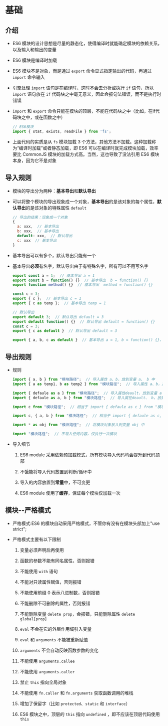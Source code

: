 # 基础

## 介绍

+ ES6 模块的设计思想是尽量的静态化，使得编译时就能确定模块的依赖关系，以及输入和输出的变量

+ ES6 模块是编译时加载

+ ES6 模块不是对象，而是通过 `export` 命令显式指定输出的代码，再通过 `import` 命令输入

+ 引擎处理 `import` 语句是在编译时，这时不会去分析或执行 `if` 语句，所以`import` 语句放在 `if` 代码块之中毫无意义，因此会报句法错误，而不是执行时错误

+ `import` 和 `export` 命令只能在模块的顶层，不能在代码块之中（比如，在if代码块之中，或在函数之中）

    ```js
    // ES6模块
    import { stat, exists, readFile } from 'fs';
    ```

+ 上面代码的实质是从 `fs` 模块加载 3 个方法，其他方法不加载。这种加载称为“编译时加载”或者静态加载，即 ES6 可以在编译时就完成模块加载，效率要比 CommonJS 模块的加载方式高。当然，这也导致了没法引用 ES6 模块本身，因为它不是对象

## 导入规则

+ 模块的导出分为两种：**基本导出**和**默认导出**

+ 可以将整个模块的导出现象成一个对象，**基本导出**的是该对象的每个属性，**默认导出**的是该对象的特殊属性 `default`

    ```js
    // 导出的结果：现象成一个对象
    {
      a: xxx,  // 基本导出
      b: xxx,  // 基本导出
      default: xxx,  // 默认导出
      c: xxx  // 基本导出
    }
    ```

+ 基本导出可以有多个，默认导出只能有一个

+ 基本导出**必须**有名字，默认导出由于有特殊名字，所有可以不用写名字

    ```js
    export const a = 1;  // 基本导出 a = 1
    export const b = function() {}  // 基本导出  b = function() {}
    export function method() {}  // 基本导出  method = function() {}

    const c = 3;
    export { c };  // 基本导出 c = 1
    export { c as temp };  // 基本导出 temp = 1

    // 默认导出
    export default 3;  // 默认导出 default = 3
    export default function() {}  // 默认导出 default = function() {}
    const c = 3;
    export { c as default }  // 默认导出 default = 3

    export { a, b, c as default }  // 基本导出 a = 1, b = function() {}， 默认导出 default = 3
    ```

## 导出规则

+ 规则

    ```js
    import { a, b } from "模块路径";  // 导入属性 a、b，放到变量 a、 b 中
    import { a as temp1, b as temp2 } from "模块路径";  // 导入属性 a、b，放到变量 temp1、 temp2 中

    import { defaule as a } from "模块路径";  // 导入属性deault，放到变量 a 中
    import { defaule as a, b } from "模块路径";  // 导入属性deault、 b，放到变量 a 、b 中

    import c from "模块路径";  // 相当于 import { defaule as c } from "模块路径";

    import c, { a, b } from "模块路径";  // 相当于 import { defaule as c, a, b } from "模块路径";

    import * as obj from "模块路径";  // 将模块对象放入到变量 obj 中

    import "模块路径";  // 不导入任何内容，仅执行一次模块
    ```

+ 导入细节

    1. ES6 module 采用依赖预加载模式，所有模块导入代码均会提升到代码顶部

    2. 不饿能将导入代码放置到判断/循环中

    3. 导入的内容放置到**常量**中，不可变更

    4. ES6 module 使用了**缓存**，保证每个模块仅加载一次

## 模块--严格模式

+ 严格模式:ES6 的模块自动采用严格模式，不管你有没有在模块头部加上"use strict";

+ 严格模式主要有以下限制

    1. 变量必须声明后再使用

    2. 函数的参数不能有同名属性，否则报错

    3. 不能使用 `with` 语句

    4. 不能对只读属性赋值，否则报错

    5. 不能使用前缀 0 表示八进制数，否则报错

    6. 不能删除不可删除的属性，否则报错

    7. 不能删除变量 `delete prop`，会报错，只能删除属性 `delete global[prop]`

    8. `eval` 不会在它的外层作用域引入变量

    9. `eval` 和 `arguments` 不能被重新赋值

    10. `arguments` 不会自动反映函数参数的变化

    11. 不能使用 `arguments.callee`

    12. 不能使用 `arguments.caller`

    13. 禁止 `this` 指向全局对象

    14. 不能使用 `fn.caller` 和 `fn.arguments` 获取函数调用的堆栈

    15. 增加了保留字（比如 `protected`、`static` 和 `interface`）

    16. ES6 模块之中，顶层的 `this` 指向 `undefined` ，即不应该在顶层代码使用 `this`
